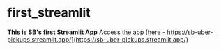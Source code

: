 # first_streamlit


**This is SB's first Streamlit App** 
Access the app [here - https://sb-uber-pickups.streamlit.app/](https://sb-uber-pickups.streamlit.app/)